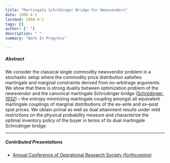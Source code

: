```yaml
---
title: "Martingale Schrödinger Bridge For Newsvendors" 
date: 1988-4-2
lastmod: 1988-4-2
tags: []
author: [" "]
description: " " 
summary: "Work In Progress" 

---
```


##### Abstract

We consider the classical single commodity newsvendor problem in a stochastic setup where the commodity price distribution satisfies martingale and marginal constraints derived from no–arbitrage arguments. We show that there is strong duality between optimization problem of the newsvendor and the canonical martingale Schrodinger bridge ([Schrödinger, 1932](http://www.numdam.org/item/AIHP_1932__2_4_269_0.pdf)) – the entropy minimizing martingale coupling amongst all equivalent martingale couplings of marginal distributions of the ex–ante and ex–post spot prices. We obtain primal as well as dual attainment results under mild restrictions on the physical probability measure and characterize the optimal inventory policy of the buyer in terms of its dual martingale Schrodinger bridge.

---

##### Contributed Presentations

+ [Annual Conference of Operational Research Society (forthcoming)](https://www.theorsociety.com/ORS/ORS/Events/2024/OR66/OR66.aspx?hkey=44a6f6b2-e40d-43d1-80f3-ee31bca1456b)
